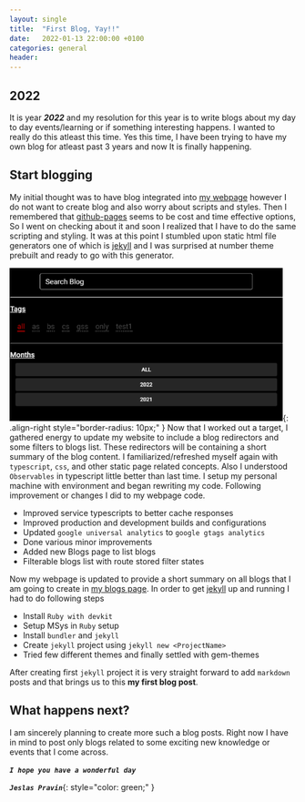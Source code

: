 ```yaml
---
layout: single
title:  "First Blog, Yay!!"
date:   2022-01-13 22:00:00 +0100
categories: general
header:
---
```

## 2022

It is year ***2022*** and my resolution for this year is to write blogs about my day to day events/learning or if something interesting happens. I wanted to really do this atleast this time. Yes this time, I have been trying to have my own blog for atleast past 3 years and now It is finally happening.

## Start blogging

My initial thought was to have blog integrated into [my webpage] however I do not want to create blog and also worry about scripts and styles. Then I remembered that [github-pages] seems to be cost and time effective options, So I went on checking about it and soon I realized that I have to do the same scripting and styling. It was at this point I stumbled upon static html file generators one of which is [jekyll] and I was surprised at number theme prebuilt and ready to go with this generator.

![image-right](/assets/images/First-Blog/Webpage-Blog-Filter.png){: .align-right style="border-radius: 10px;" }
Now that I worked out a target, I gathered energy to update my website to include a blog redirectors and some filters to blogs list. These redirectors will be containing a short summary of the blog content. I familiarized/refreshed myself again with `typescript`, `css`, and other static page related concepts. Also I understood `Observables` in typescript little better than last time. I setup my personal machine with environment and began rewriting my code. Following improvement or changes I did to my webpage code.
* Improved service typescripts to better cache responses
* Improved production and development builds and configurations
* Updated `google universal analytics` to `google gtags analytics`
* Done various minor improvements
* Added new Blogs page to list blogs
* Filterable blogs list with route stored filter states

Now my webpage is updated to provide a short summary on all blogs that I am going to create in [my blogs page]. In order to get [jekyll] up and running I had to do following steps
* Install `Ruby with devkit`
* Setup MSys in `Ruby` setup
* Install `bundler` and `jekyll`
* Create `jekyll` project using `jekyll new <ProjectName>`
* Tried few different themes and finally settled with gem-themes

After creating first `jekyll` project it is very straight forward to add `markdown` posts and that brings us to this **my first blog post**.

## What happens next?
I am sincerely planning to create more such a blog posts. Right now I have in mind to post only blogs related to some exciting new knowledge or events that I come across.

***`I hope you have a wonderful day`***

***`Jeslas Pravin`***{: style="color: green;" }

[//]: # (Below are link reference definitions)
[my webpage]: http://jeslaspravin.com
[my blogs page]: https://jeslaspravin.github.io
[github-pages]: https://pages.github.com/
[jekyll]: https://jekyllrb.com/
